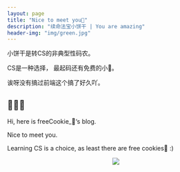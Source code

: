 ```yaml
---
layout: page
title: "Nice to meet you🍪"
description: "续命法宝小饼干 | You are amazing"
header-img: "img/green.jpg"
---
```


小饼干是转CS的非典型性码农。

CS是一种选择， 最起码还有免费的小🍪。

诶呀没有搞过前端这个搞了好久吖。

## 🍪🍪🍪

Hi, here is freeCookie_🍪‘s blog.

Nice to meet you. 

Learning CS is a choice, as least there are free cookies🍪 :)



<center>
    <p><img src="https://www.livebuzz.co.uk/images/cookies.jpg" align="center"></p>
</center>









